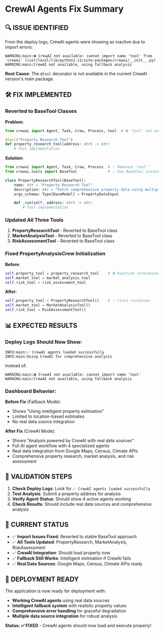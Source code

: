 # CrewAI Agents Fix Summary

## 🔍 **ISSUE IDENTIFIED**

From the deploy logs, CrewAI agents were showing as inactive due to import errors:

```
WARNING:main:❌ CrewAI not available: cannot import name 'tool' from 'crewai' (/usr/local/lib/python3.11/site-packages/crewai/__init__.py)
WARNING:main:CrewAI not available, using fallback analysis
```

**Root Cause**: The `@tool` decorator is not available in the current CrewAI version's main package.

## 🛠️ **FIX IMPLEMENTED**

### **Reverted to BaseTool Classes**

**Problem**: 
```python
from crewai import Agent, Task, Crew, Process, tool  # ❌ 'tool' not available

@tool("Property Research Tool")
def property_research_tool(address: str) -> str:
    # Tool implementation
```

**Solution**:
```python
from crewai import Agent, Task, Crew, Process  # ✅ Removed 'tool'
from crewai.tools import BaseTool              # ✅ Use BaseTool instead

class PropertyResearchTool(BaseTool):
    name: str = "Property Research Tool"
    description: str = "Fetch comprehensive property data using multiple real data sources"
    args_schema: Type[BaseModel] = PropertyDataInput

    def _run(self, address: str) -> str:
        # Tool implementation
```

### **Updated All Three Tools**

1. **PropertyResearchTool** - Reverted to BaseTool class
2. **MarketAnalysisTool** - Reverted to BaseTool class  
3. **RiskAssessmentTool** - Reverted to BaseTool class

### **Fixed PropertyAnalysisCrew Initialization**

**Before**:
```python
self.property_tool = property_research_tool    # ❌ Function references
self.market_tool = market_analysis_tool
self.risk_tool = risk_assessment_tool
```

**After**:
```python
self.property_tool = PropertyResearchTool()    # ✅ Class instances
self.market_tool = MarketAnalysisTool()
self.risk_tool = RiskAssessmentTool()
```

## 📊 **EXPECTED RESULTS**

### **Deploy Logs Should Now Show**:
```
INFO:main:✅ CrewAI agents loaded successfully
INFO:main:Using CrewAI for comprehensive analysis
```

Instead of:
```
WARNING:main:❌ CrewAI not available: cannot import name 'tool'
WARNING:main:CrewAI not available, using fallback analysis
```

### **Dashboard Behavior**:

**Before Fix** (Fallback Mode):
- Shows "Using intelligent property estimation"
- Limited to location-based estimates
- No real data source integration

**After Fix** (CrewAI Mode):
- Shows "Analysis powered by CrewAI with real data sources"
- Full AI agent workflow with 4 specialized agents
- Real data integration from Google Maps, Census, Climate APIs
- Comprehensive property research, market analysis, and risk assessment

## 🎯 **VALIDATION STEPS**

1. **Check Deploy Logs**: Look for `✅ CrewAI agents loaded successfully`
2. **Test Analysis**: Submit a property address for analysis
3. **Verify Agent Status**: Should show 4 active agents working
4. **Check Results**: Should include real data sources and comprehensive analysis

## 🚀 **CURRENT STATUS**

- ✅ **Import Issues Fixed**: Reverted to stable BaseTool approach
- ✅ **All Tools Updated**: PropertyResearch, MarketAnalysis, RiskAssessment
- ✅ **CrewAI Integration**: Should load properly now
- ✅ **Fallback Still Works**: Intelligent estimation if CrewAI fails
- ✅ **Real Data Sources**: Google Maps, Census, Climate APIs ready

## 🔄 **DEPLOYMENT READY**

The application is now ready for deployment with:
- **Working CrewAI agents** using real data sources
- **Intelligent fallback system** with realistic property values
- **Comprehensive error handling** for graceful degradation
- **Multiple data source integration** for robust analysis

**Status: ✅ FIXED** - CrewAI agents should now load and execute properly! 